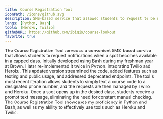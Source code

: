 ```yaml
---
title: Course Registration Tool
iconPath: /icons/github.svg
description: SMS-based service that allowed students to request to be notified when a spot opens up in a capped class.
langs: [Python, Bash]
tools: [Heroku, Twilio]
githubURL: https://github.com/ibigio/course-lookout
favorite: true
---
```


The Course Registration Tool serves as a convenient SMS-based service that allows students to request notifications when a spot becomes available in a capped class. Initially developed using Bash during my freshman year at Brown, I later re-implemented it twice in Python, integrating Twilio and Heroku. This updated version streamlined the code, added features such as texting and public usage, and addressed deprecated endpoints. The tool's most recent iteration allows students to simply text a course code to a designated phone number, and the requests are then managed by Twilio and Heroku. Once a spot opens up in the desired class, students receive a prompt text message, eliminating the need for constant manual checking. The Course Registration Tool showcases my proficiency in Python and Bash, as well as my ability to effectively use tools such as Heroku and Twilio.